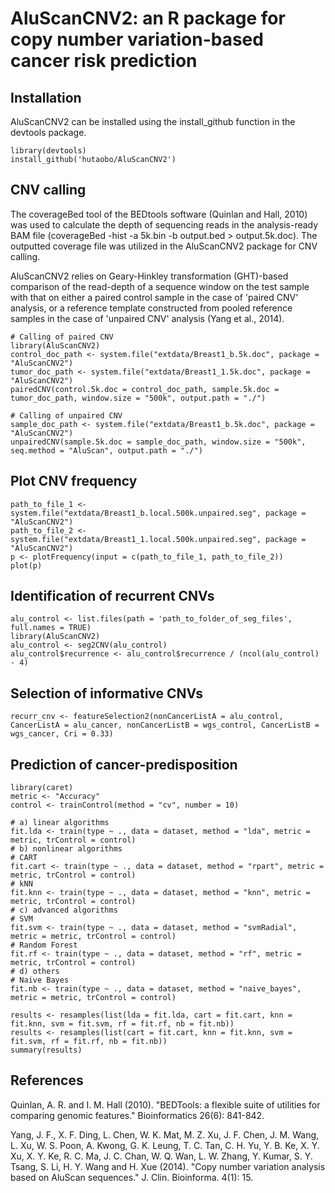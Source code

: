 # AluScanCNV2: an R package for copy number variation-based cancer risk prediction

## Installation
AluScanCNV2 can be installed using the install_github function in the devtools package.
```{r}
library(devtools)
install_github('hutaobo/AluScanCNV2')
```

## CNV calling
The coverageBed tool of the BEDtools software (Quinlan and Hall, 2010) was used to calculate the depth of sequencing reads in the analysis-ready BAM file (coverageBed -hist -a 5k.bin -b output.bed > output.5k.doc). The outputted coverage file was utilized in the AluScanCNV2 package for CNV calling.

AluScanCNV2 relies on Geary-Hinkley transformation (GHT)-based comparison of the read-depth of a sequence window on the test sample with that on either a paired control sample in the case of 'paired CNV' analysis, or a reference template constructed from pooled reference samples in the case of 'unpaired CNV' analysis (Yang et al., 2014).
```{r}
# Calling of paired CNV
library(AluScanCNV2)
control_doc_path <- system.file("extdata/Breast1_b.5k.doc", package = "AluScanCNV2")
tumor_doc_path <- system.file("extdata/Breast1_1.5k.doc", package = "AluScanCNV2")
pairedCNV(control.5k.doc = control_doc_path, sample.5k.doc = tumor_doc_path, window.size = "500k", output.path = "./")

# Calling of unpaired CNV
sample_doc_path <- system.file("extdata/Breast1_b.5k.doc", package = "AluScanCNV2")
unpairedCNV(sample.5k.doc = sample_doc_path, window.size = "500k", seq.method = "AluScan", output.path = "./")
```

## Plot CNV frequency
```{r}
path_to_file_1 <- system.file("extdata/Breast1_b.local.500k.unpaired.seg", package = "AluScanCNV2")
path_to_file_2 <- system.file("extdata/Breast1_1.local.500k.unpaired.seg", package = "AluScanCNV2")
p <- plotFrequency(input = c(path_to_file_1, path_to_file_2))
plot(p)
```

## Identification of recurrent CNVs
```{r}
alu_control <- list.files(path = 'path_to_folder_of_seg_files', full.names = TRUE)
library(AluScanCNV2)
alu_control <- seg2CNV(alu_control)
alu_control$recurrence <- alu_control$recurrence / (ncol(alu_control) - 4)
```

## Selection of informative CNVs
```{r}
recurr_cnv <- featureSelection2(nonCancerListA = alu_control, CancerListA = alu_cancer, nonCancerListB = wgs_control, CancerListB = wgs_cancer, Cri = 0.33)
```

## Prediction of cancer-predisposition
```{r}
library(caret)
metric <- "Accuracy"
control <- trainControl(method = "cv", number = 10)

# a) linear algorithms
fit.lda <- train(type ~ ., data = dataset, method = "lda", metric = metric, trControl = control)
# b) nonlinear algorithms
# CART
fit.cart <- train(type ~ ., data = dataset, method = "rpart", metric = metric, trControl = control)
# kNN
fit.knn <- train(type ~ ., data = dataset, method = "knn", metric = metric, trControl = control)
# c) advanced algorithms
# SVM
fit.svm <- train(type ~ ., data = dataset, method = "svmRadial", metric = metric, trControl = control)
# Random Forest
fit.rf <- train(type ~ ., data = dataset, method = "rf", metric = metric, trControl = control)
# d) others
# Naive Bayes
fit.nb <- train(type ~ ., data = dataset, method = "naive_bayes", metric = metric, trControl = control)

results <- resamples(list(lda = fit.lda, cart = fit.cart, knn = fit.knn, svm = fit.svm, rf = fit.rf, nb = fit.nb))
results <- resamples(list(cart = fit.cart, knn = fit.knn, svm = fit.svm, rf = fit.rf, nb = fit.nb))
summary(results)
```

## References
Quinlan, A. R. and I. M. Hall (2010). "BEDTools: a flexible suite of utilities for comparing genomic features." Bioinformatics 26(6): 841-842.

Yang, J. F., X. F. Ding, L. Chen, W. K. Mat, M. Z. Xu, J. F. Chen, J. M. Wang, L. Xu, W. S. Poon, A. Kwong, G. K. Leung, T. C. Tan, C. H. Yu, Y. B. Ke, X. Y. Xu, X. Y. Ke, R. C. Ma, J. C. Chan, W. Q. Wan, L. W. Zhang, Y. Kumar, S. Y. Tsang, S. Li, H. Y. Wang and H. Xue (2014). "Copy number variation analysis based on AluScan sequences." J. Clin. Bioinforma. 4(1): 15.
